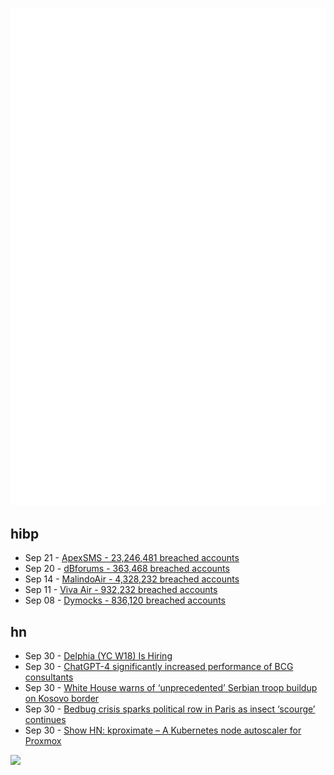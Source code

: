 ![Metrics](https://raw.githubusercontent.com/phixion/phixion/master/metrics.svg)

## hibp

<!--
for https://github.com/phixion/phixion/blob/main/.github/workflows/feeds.yml
-->
<!--START_SECTION:haveibeenpwnd-->
- Sep 21 - [ApexSMS - 23,246,481 breached accounts](https://haveibeenpwned.com/PwnedWebsites#ApexSMS)
- Sep 20 - [dBforums - 363,468 breached accounts](https://haveibeenpwned.com/PwnedWebsites#dBforums)
- Sep 14 - [MalindoAir - 4,328,232 breached accounts](https://haveibeenpwned.com/PwnedWebsites#MalindoAir)
- Sep 11 - [Viva Air - 932,232 breached accounts](https://haveibeenpwned.com/PwnedWebsites#VivaAir)
- Sep 08 - [Dymocks - 836,120 breached accounts](https://haveibeenpwned.com/PwnedWebsites#Dymocks)
<!--END_SECTION:haveibeenpwnd-->

## hn

<!--
for https://github.com/phixion/phixion/blob/main/.github/workflows/feeds.yml
-->
<!--START_SECTION:hn-->
- Sep 30 - [Delphia (YC W18) Is Hiring](https://www.ycombinator.com/companies/delphia/jobs/ZhWTuyK-ai-data-science-lead)
- Sep 30 - [ChatGPT-4 significantly increased performance of BCG consultants](https://d3.harvard.edu/navigating-the-jagged-technological-frontier/)
- Sep 30 - [White House warns of ‘unprecedented’ Serbian troop buildup on Kosovo border](https://www.theguardian.com/world/2023/sep/29/kosovo-serbian-troops-buildup-us-uk)
- Sep 30 - [Bedbug crisis sparks political row in Paris as insect ‘scourge’ continues](https://www.theguardian.com/world/2023/sep/29/bedbug-crisis-political-row-paris-insect-scourge-continues)
- Sep 30 - [Show HN: kproximate – A Kubernetes node autoscaler for Proxmox](https://github.com/lupinelab/kproximate)
<!--END_SECTION:hn-->

<!--
for https://yhype.me
-->
![](https://hit.yhype.me/github/profile?user_id=13013670)
